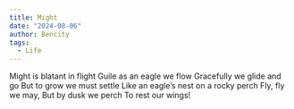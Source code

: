 ```yaml
---
title: Might
date: "2024-08-06"
author: Bencity
tags:
  - Life
---
```


Might is blatant in flight
Guile as an eagle we flow
Gracefully we glide and go
But to grow we must settle
Like an eagle’s nest on a rocky perch
Fly, fly we may,
But by dusk we perch
To rest our wings!
